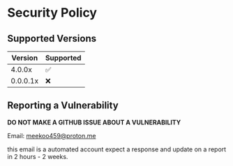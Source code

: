 # Security Policy

## Supported Versions

| Version | Supported          |
| ------- | ------------------ |
| 4.0.0x   | :white_check_mark: |
| 0.0.0.1x   | :x:                |

## Reporting a Vulnerability

**DO NOT MAKE A GITHUB ISSUE ABOUT A VULNERABILITY**

Email: meekoo459@proton.me

this email is a automated account expect a response and update on a report
in 2 hours - 2 weeks.
